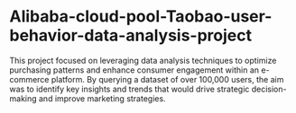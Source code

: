 # Alibaba-cloud-pool-Taobao-user-behavior-data-analysis-project
This project focused on leveraging data analysis techniques to optimize purchasing patterns and enhance consumer engagement within an e-commerce platform. By querying a dataset of over 100,000 users, the aim was to identify key insights and trends that would drive strategic decision-making and improve marketing strategies.
